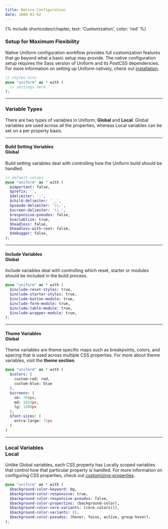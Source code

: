 ```yaml
---
title: Native Configuration
date: 1000-01-02
---
```


{% include shortcodes/chapter, text: 'Customization', color: 'red' %}

### Setup for Maximum Flexibility

Native Uniform configuration workflow provides full customization features that go beyond what a basic setup may provide. The native configuration setup requires the Sass version of Uniform and its PostCSS dependencies. For more information on setting up Uniform natively, check out <a class="hover.underline" href="/get-started/installation">installation</a>.

```scss
// styles.scss
@use "uniform" as * with (
  // settings here
);
```

---

### Variable Types

There are two types of variables in Uniform, **Global** and **Local**. Global variables are used across all the properties, whereas Local variables can be set on a per property basis.

---

#### Build Setting Variables <div class="inline-block ml-2 px-2 py-1 bg-black radius-xs font-2xs font-600 align-middle color-white uppercase tracking-1">Global</div>

Build setting variables deal with controlling how the Uniform build should be handled.

```scss
// default values
@use "uniform" as * with (
  $important: false,
  $prefix: '',
  $delimiter: '-',
  $child-delimiter: '__',
  $pseudo-delimiter: '\\.',
  $screen-delimiter: '\\.',
  $responsive-pseudos: false,
  $variablize: true,
  $headless: false,
  $headless-with-root: false,
  $debugger: false,
);
```

---

#### Include Variables <div class="inline-block ml-2 px-2 py-1 bg-black radius-xs font-2xs font-600 align-middle color-white uppercase tracking-1">Global</div>

Include variables deal with controlling which reset, starter or modules should be included in the build process.

```scss
@use "uniform" as * with (
  $include-reset-styles: true,
  $include-starter-styles: true,
  $include-button-module: true,
  $include-form-module: true,
  $include-table-module: true,
  $include-wrapper-module: true,
);
```

---

#### Theme Variables <div class="inline-block ml-2 px-2 py-1 bg-black radius-xs font-2xs font-600 align-middle color-white uppercase tracking-1">Global</div>

Theme variables are theme specific maps such as breakpoints, colors, and spacing that is used across multiple CSS properties. For more about theme variables, visit the **theme section**.

```scss
@use "uniform" as * with (
  $colors: (
    custom-red: red,
    custom-blue: blue
  ),
  $screens: (
    sm: 768px,
    md: 1024px,
    lg: 1280px
  ),
  $font-sizes: (
    extra-large: 72px
  )
)
```

---

### Local Variables <div class="inline-block ml-2 px-2 py-1 bg-black radius-xs font-2xs font-600 align-middle color-white uppercase tracking-1">Local</div>

Unlike Global variables, each CSS property has Locally scoped variables that control how that particular property is handled. For more information on configuring CSS properties, check out <a class="hover.underline" href="/get-started/customizing-properties">customizing-properties</a>.

```scss
@use "uniform" as * with (
  $background-color-keyword: bg,
  $background-color-responsive: true,
  $background-color-responsive-pseudos: false,
  $background-color-properties: (background-color),
  $background-color-core-variants: (core.colors()),
  $background-color-variants: (),
  $background-color-pseudos: (hover, focus, active, group-hover),
);
```
